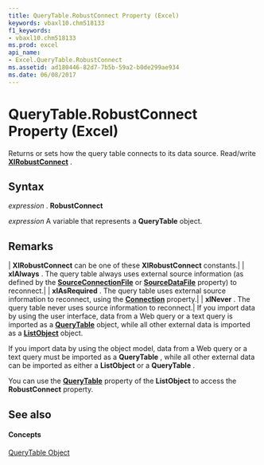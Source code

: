```yaml
---
title: QueryTable.RobustConnect Property (Excel)
keywords: vbaxl10.chm518133
f1_keywords:
- vbaxl10.chm518133
ms.prod: excel
api_name:
- Excel.QueryTable.RobustConnect
ms.assetid: ad180446-82d7-7b5b-59a2-b0de299ae934
ms.date: 06/08/2017
---
```



# QueryTable.RobustConnect Property (Excel)

Returns or sets how the query table connects to its data source. Read/write **[XlRobustConnect](xlrobustconnect-enumeration-excel.md)** .


## Syntax

 _expression_ . **RobustConnect**

 _expression_ A variable that represents a **QueryTable** object.


## Remarks



| **XlRobustConnect** can be one of these **XlRobustConnect** constants.|
| **xlAlways** . The query table always uses external source information (as defined by the **[SourceConnectionFile](querytable-sourceconnectionfile-property-excel.md)** or **[SourceDataFile](querytable-sourcedatafile-property-excel.md)** property) to reconnect.|
| **xlAsRequired** . The query table uses external source information to reconnect, using the **[Connection](querytable-connection-property-excel.md)** property.|
| **xlNever** . The query table never uses source information to reconnect.|
If you import data by using the user interface, data from a Web query or a text query is imported as a **[QueryTable](querytable-object-excel.md)** object, while all other external data is imported as a **[ListObject](listobject-object-excel.md)** object.

If you import data by using the object model, data from a Web query or a text query must be imported as a **QueryTable** , while all other external data can be imported as either a **ListObject** or a **QueryTable** .

You can use the **[QueryTable](listobject-querytable-property-excel.md)** property of the **ListObject** to access the **RobustConnect** property.


## See also


#### Concepts


[QueryTable Object](querytable-object-excel.md)

